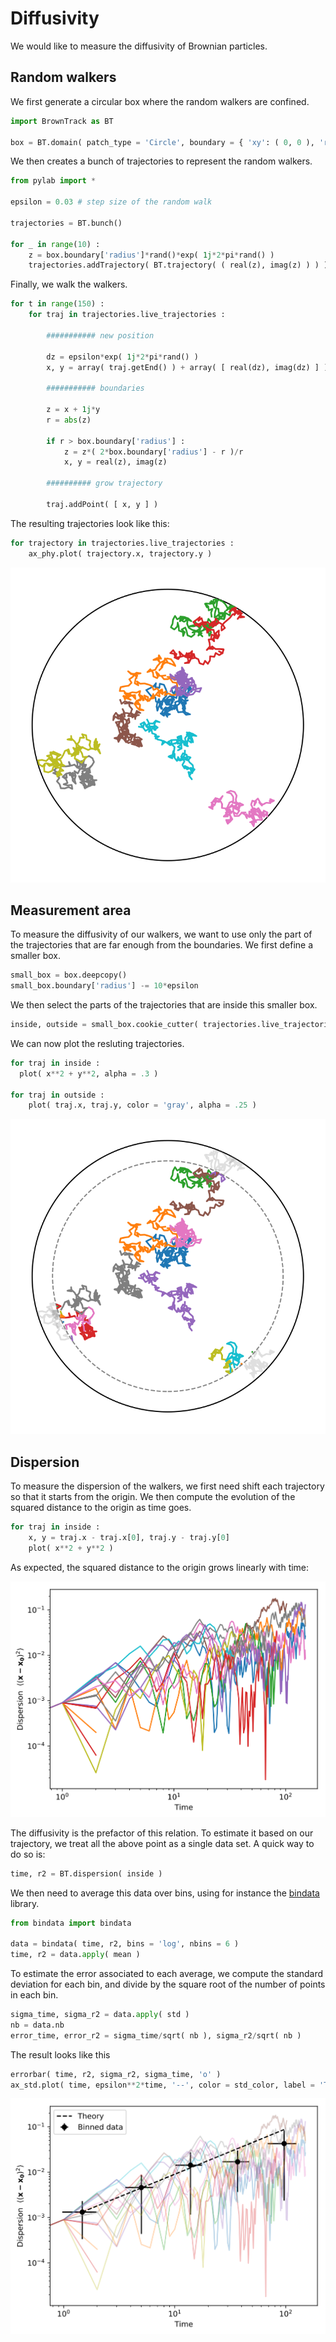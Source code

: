 # Diffusivity

We would like to measure the diffusivity of Brownian particles.

## Random walkers

We first generate a circular box where the random walkers are confined.
```python
import BrownTrack as BT

box = BT.domain( patch_type = 'Circle', boundary = { 'xy': ( 0, 0 ), 'radius' : 1 } )
```
We then creates a bunch of trajectories to represent the random walkers.
```Python
from pylab import *

epsilon = 0.03 # step size of the random walk

trajectories = BT.bunch()

for _ in range(10) :
    z = box.boundary['radius']*rand()*exp( 1j*2*pi*rand() )
    trajectories.addTrajectory( BT.trajectory( ( real(z), imag(z) ) ) )
```
Finally, we walk the walkers.
```python
for t in range(150) :
    for traj in trajectories.live_trajectories :

        ########### new position

        dz = epsilon*exp( 1j*2*pi*rand() )
        x, y = array( traj.getEnd() ) + array( [ real(dz), imag(dz) ] )

        ########### boundaries

        z = x + 1j*y
        r = abs(z)

        if r > box.boundary['radius'] :
            z = z*( 2*box.boundary['radius'] - r )/r
            x, y = real(z), imag(z)

        ########## grow trajectory

        traj.addPoint( [ x, y ] )
```
The resulting trajectories look like this:
```python
for trajectory in trajectories.live_trajectories :
    ax_phy.plot( trajectory.x, trajectory.y )
```
![Random walkers](../figures/diffusivity_phy.svg)

## Measurement area

To measure the diffusivity of our walkers, we want to use only the part of the trajectories that are far enough from the boundaries. We first define a smaller box.
```python
small_box = box.deepcopy()
small_box.boundary['radius'] -= 10*epsilon
```
We then select the parts of the trajectories that are inside this smaller box.
```Python
inside, outside = small_box.cookie_cutter( trajectories.live_trajectories )
```
We can now plot the resluting trajectories.
```Python
for traj in inside :
  plot( x**2 + y**2, alpha = .3 )

for traj in outside :
    plot( traj.x, traj.y, color = 'gray', alpha = .25 )
```
![Random walkers](../figures/diffusivity_phy_small_box.svg)

## Dispersion

To measure the dispersion of the walkers, we first need shift each trajectory so that it starts from the origin. We then compute the evolution of the squared distance to the origin as time goes.
```python
for traj in inside :
    x, y = traj.x - traj.x[0], traj.y - traj.y[0]
    plot( x**2 + y**2 )
```
As expected, the squared distance to the origin grows linearly with time:

![Dispersion](../figures/diffusivity_std.svg)

The diffusivity is the prefactor of this relation. To estimate it based on our trajectory, we treat all the above point as a single data set. A quick way to do so is:
```Python
time, r2 = BT.dispersion( inside )
```
We then need to average this data over bins, using for instance the [bindata](https://github.com/odevauchelle/bindata) library.
```Python
from bindata import bindata

data = bindata( time, r2, bins = 'log', nbins = 6 )
time, r2 = data.apply( mean )
```
To estimate the error associated to each average, we compute the standard deviation for each bin, and divide by the square root of the number of points in each bin.
```python
sigma_time, sigma_r2 = data.apply( std )
nb = data.nb
error_time, error_r2 = sigma_time/sqrt( nb ), sigma_r2/sqrt( nb )
```
The result looks like this
```python
errorbar( time, r2, sigma_r2, sigma_time, 'o' )
ax_std.plot( time, epsilon**2*time, '--', color = std_color, label = 'Theory' )
```
![Diffusivity](../figures/diffusivity_std_th.svg)
